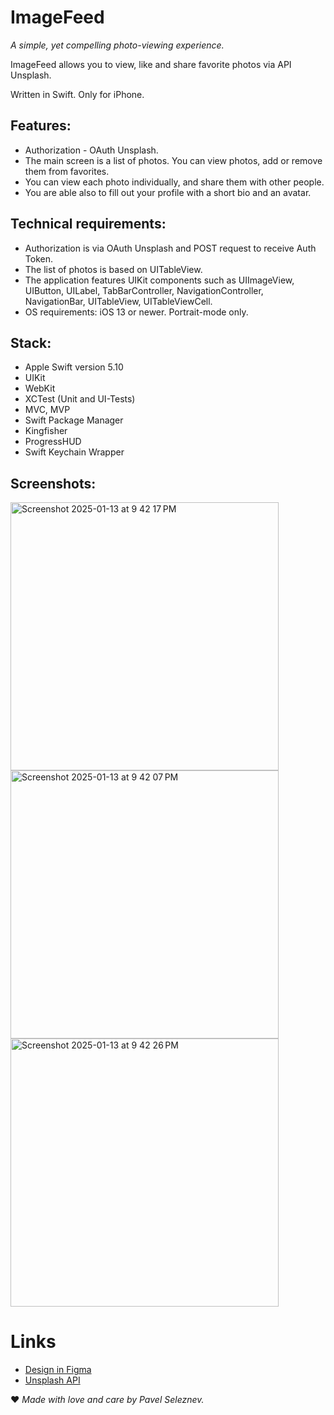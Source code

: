 # ImageFeed

*A simple, yet compelling photo-viewing experience.*

ImageFeed allows you to view, like and share favorite photos via API Unsplash.

Written in Swift. Only for iPhone. 

## **Features:**
* Authorization - OAuth Unsplash.
* The main screen is a list of photos. You can view photos, add or remove them from favorites.
* You can view each photo individually, and share them with other people.
* You are able also to fill out your profile with a short bio and an avatar.

## **Technical requirements:**
* Authorization is via OAuth Unsplash and POST request to receive Auth Token.
* The list of photos is based on UITableView.
* The application features UIKit components such as UIImageView, UIButton, UILabel, TabBarController, NavigationController, NavigationBar, UITableView, UITableViewCell.
* OS requirements: iOS 13 or newer. Portrait-mode only.

## **Stack:** 
* Apple Swift version 5.10
* UIKit
* WebKit
* XCTest (Unit and UI-Tests)
* MVC, MVP
* Swift Package Manager
* Kingfisher
* ProgressHUD
* Swift Keychain Wrapper

## **Screenshots:** 

<img width="429" alt="Screenshot 2025-01-13 at 9 42 17 PM" src="https://github.com/user-attachments/assets/6b10962b-0524-442d-9e28-14f7edf7186b" />
<img width="429" alt="Screenshot 2025-01-13 at 9 42 07 PM" src="https://github.com/user-attachments/assets/e16b6b69-a49c-4d76-9548-bddf904c2987" />
<img width="429" alt="Screenshot 2025-01-13 at 9 42 26 PM" src="https://github.com/user-attachments/assets/f3e1c509-3e4a-477d-9259-a478719ac5ee" />

# Links

- [Design in Figma](https://clck.ru/38ddGT)
- [Unsplash API](https://unsplash.com/documentation)

❤️ *Made with love and care by Pavel Seleznev.*
